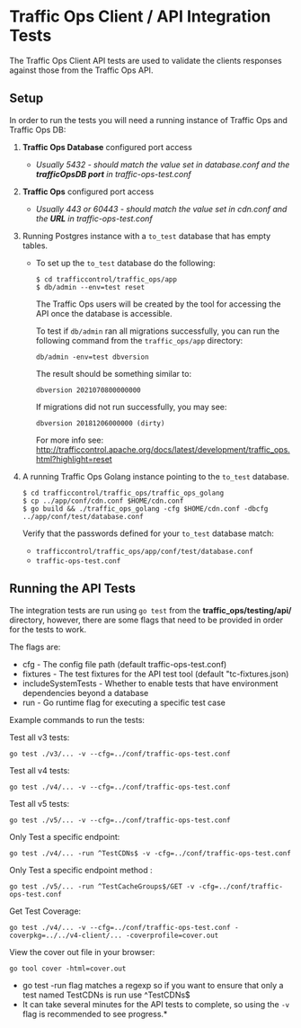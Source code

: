 <!--
    Licensed to the Apache Software Foundation (ASF) under one
    or more contributor license agreements.  See the NOTICE file
    distributed with this work for additional information
    regarding copyright ownership.  The ASF licenses this file
    to you under the Apache License, Version 2.0 (the
    "License"); you may not use this file except in compliance
    with the License.  You may obtain a copy of the License at

      http://www.apache.org/licenses/LICENSE-2.0

    Unless required by applicable law or agreed to in writing,
    software distributed under the License is distributed on an
    "AS IS" BASIS, WITHOUT WARRANTIES OR CONDITIONS OF ANY
    KIND, either express or implied.  See the License for the
    specific language governing permissions and limitations
    under the License.
-->

# Traffic Ops Client / API Integration Tests

The Traffic Ops Client API tests are used to validate the clients responses against those from the Traffic Ops API.

## Setup

In order to run the tests you will need a running instance of Traffic Ops and Traffic Ops DB:

1. **Traffic Ops Database** configured port access
    - _Usually 5432 - should match the value set in database.conf and the **trafficOpsDB port** in traffic-ops-test.conf_
2. **Traffic Ops** configured port access
    - _Usually 443 or 60443 - should match the value set in cdn.conf and the **URL** in traffic-ops-test.conf_
3. Running Postgres instance with a `to_test` database that has empty tables.
    - To set up the `to_test` database do the following:

         ```shell
         $ cd trafficcontrol/traffic_ops/app
         $ db/admin --env=test reset
         ```

      The Traffic Ops users will be created by the tool for accessing the API once the database is accessible.

      To test if `db/admin` ran all migrations successfully, you can run the following command from the `traffic_ops/app` directory:

        ```shell
        db/admin -env=test dbversion
        ```
      The result should be something similar to:
        ```
        dbversion 2021070800000000
        ```
      If migrations did not run successfully, you may see:
        ```
        dbversion 20181206000000 (dirty)
        ```

      For more info see: http://trafficcontrol.apache.org/docs/latest/development/traffic_ops.html?highlight=reset

4. A running Traffic Ops Golang instance pointing to the `to_test` database.

    ```shell
	$ cd trafficcontrol/traffic_ops/traffic_ops_golang
    $ cp ../app/conf/cdn.conf $HOME/cdn.conf 
    $ go build && ./traffic_ops_golang -cfg $HOME/cdn.conf -dbcfg ../app/conf/test/database.conf
    ```
   Verify that the passwords defined for your `to_test` database match:
    - `trafficcontrol/traffic_ops/app/conf/test/database.conf`
    - `traffic-ops-test.conf`

## Running the API Tests

The integration tests are run using `go test` from the **traffic_ops/testing/api/** directory, however, there are some flags that need to be provided in order for the tests to work.

The flags are:

* cfg - The config file path (default traffic-ops-test.conf)
* fixtures - The test fixtures for the API test tool (default "tc-fixtures.json)
* includeSystemTests - Whether to enable tests that have environment dependencies beyond a database
* run - Go runtime flag for executing a specific test case

Example commands to run the tests:

Test all v3 tests:
```shell
go test ./v3/... -v --cfg=../conf/traffic-ops-test.conf
```

Test all v4 tests:
```shell
go test ./v4/... -v --cfg=../conf/traffic-ops-test.conf
```

Test all v5 tests:
```shell
go test ./v5/... -v --cfg=../conf/traffic-ops-test.conf
```

Only Test a specific endpoint:
```shell
go test ./v4/... -run ^TestCDNs$ -v -cfg=../conf/traffic-ops-test.conf
```

Only Test a specific endpoint method :
```shell
go test ./v5/... -run ^TestCacheGroups$/GET -v -cfg=../conf/traffic-ops-test.conf
```

Get Test Coverage:
```shell
go test ./v4/... -v --cfg=../conf/traffic-ops-test.conf -coverpkg=../../v4-client/... -coverprofile=cover.out
```
View the cover out file in your browser:
```shell
go tool cover -html=cover.out
```

* go test -run flag matches a regexp so if you want to ensure that only a test named TestCDNs is run use ^TestCDNs$
* It can take several minutes for the API tests to complete, so using the `-v` flag is recommended to see progress.*
